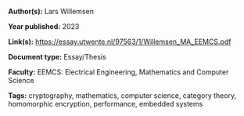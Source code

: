 **Author(s):** Lars Willemsen

**Year published:** 2023

**Link(s):** https://essay.utwente.nl/97563/1/Willemsen_MA_EEMCS.pdf

**Document type:** Essay/Thesis

**Faculty:** EEMCS: Electrical Engineering, Mathematics and Computer Science

**Tags:** cryptography, mathematics, computer science, category theory, homomorphic encryption, performance, embedded systems